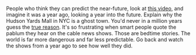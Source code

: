 People who think they can predict the near-future, look at <a href="https://twitter.com/davidfrum/status/1307722350775930888">this video</a>, and imagine it was a year ago, looking a year into the future. Explain why the Hudson Yards Mall in NYC is a ghost town. You'd never in a million years guess the <a href="https://en.wikipedia.org/wiki/Coronavirus_disease_2019">true reason</a>. It's so frustrating when smart people quote the pablum they hear on the cable news shows. Those are bedtime stories. The world is far more dangerous and far less predictable. Go back and watch the shows from a year ago to see how well they did.
